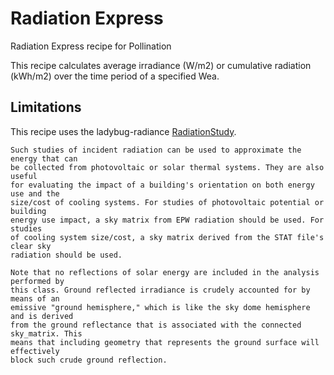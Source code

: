 # Radiation Express

Radiation Express recipe for Pollination

This recipe calculates average irradiance (W/m2) or cumulative radiation (kWh/m2)
over the time period of a specified Wea.

## Limitations

This recipe uses the ladybug-radiance
[RadiationStudy](https://github.com/ladybug-tools/ladybug-radiance/blob/master/ladybug_radiance/study/radiation.py).

```console
Such studies of incident radiation can be used to approximate the energy that can
be collected from photovoltaic or solar thermal systems. They are also useful
for evaluating the impact of a building's orientation on both energy use and the
size/cost of cooling systems. For studies of photovoltaic potential or building
energy use impact, a sky matrix from EPW radiation should be used. For studies
of cooling system size/cost, a sky matrix derived from the STAT file's clear sky
radiation should be used.

Note that no reflections of solar energy are included in the analysis performed by
this class. Ground reflected irradiance is crudely accounted for by means of an
emissive "ground hemisphere," which is like the sky dome hemisphere and is derived
from the ground reflectance that is associated with the connected sky_matrix. This
means that including geometry that represents the ground surface will effectively
block such crude ground reflection.
```
